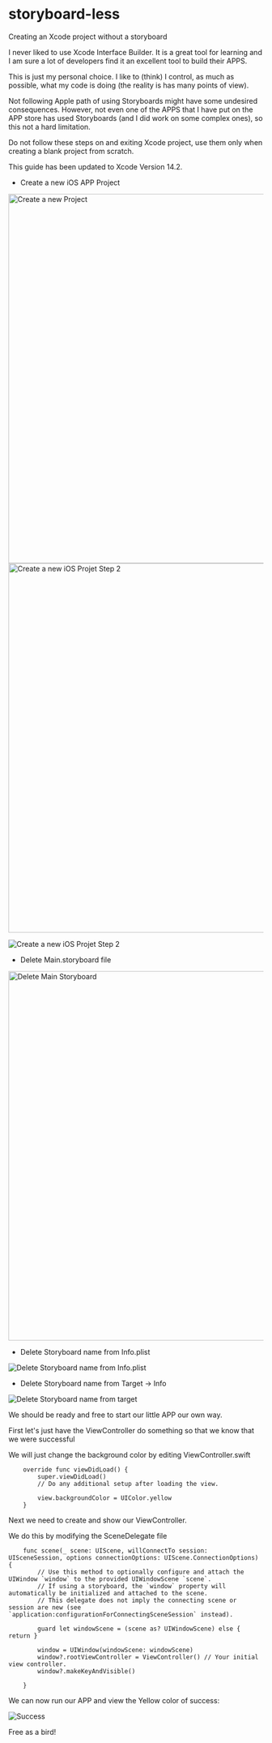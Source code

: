# storyboard-less
Creating an Xcode project without a storyboard

I never liked to use Xcode Interface Builder. It is a great tool for learning and I am sure a lot of developers find it an excellent tool to build their APPS. 

This is just my personal choice. I like to (think) I control, as much as possible, what my code is doing (the reality is has many points of view).

Not following Apple path of using Storyboards might have some undesired consequences. However, not even one of the APPS that I have put on the APP store has used Storyboards (and I did work on some complex ones), so this not a hard limitation.

Do not follow these steps on and exiting Xcode project, use them only when creating a blank project from scratch.

This guide has been updated to Xcode Version 14.2.

- Create a new iOS APP Project

<img alt="Create a new Project" src="Image-Assets/new-project.jpg" width="729">

<img alt="Create a new iOS Projet Step 2" src="Image-Assets/new-project-step-2.jpg" width="729">

![Create a new iOS Projet Step 2](Image-Assets/new-project-step-2.jpg)

- Delete Main.storyboard file

<img alt="Delete Main Storyboard" src="Image-Assets/delete-main-storyboard.jpg" width="729">

- Delete Storyboard name from Info.plist

![Delete Storyboard name from Info.plist](Image-Assets/delete-story-board-name.jpg)

- Delete Storyboard name from Target -> Info

![Delete Storyboard name from target](Image-Assets/delete-story-board-name-from-target.jpg)

We should be ready and free to start our little APP our own way.

First let's just have the ViewController do something so that we know that we were successful

We will just change the background color by editing ViewController.swift

```
    override func viewDidLoad() {
        super.viewDidLoad()
        // Do any additional setup after loading the view.
        
        view.backgroundColor = UIColor.yellow
    }
```

Next we need to create and show our ViewController.

We do this by modifying the SceneDelegate file

```
    func scene(_ scene: UIScene, willConnectTo session: UISceneSession, options connectionOptions: UIScene.ConnectionOptions) {
        // Use this method to optionally configure and attach the UIWindow `window` to the provided UIWindowScene `scene`.
        // If using a storyboard, the `window` property will automatically be initialized and attached to the scene.
        // This delegate does not imply the connecting scene or session are new (see `application:configurationForConnectingSceneSession` instead).
        
        guard let windowScene = (scene as? UIWindowScene) else { return }
              
        window = UIWindow(windowScene: windowScene)
        window?.rootViewController = ViewController() // Your initial view controller.
        window?.makeKeyAndVisible()

    }
```

We can now run our APP and view the Yellow color of success:

![Success](Image-Assets/success.jpg)

Free as a bird!
